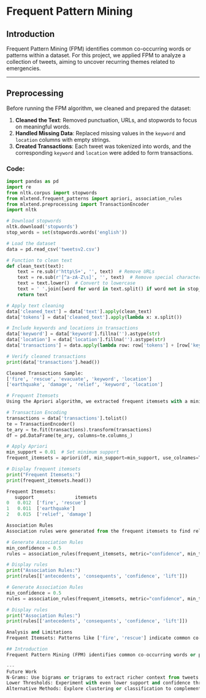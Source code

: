 # Frequent Pattern Mining

## Introduction
Frequent Pattern Mining (FPM) identifies common co-occurring words or patterns within a dataset. For this project, we applied FPM to analyze a collection of tweets, aiming to uncover recurring themes related to emergencies.

---

## Preprocessing
Before running the FPM algorithm, we cleaned and prepared the dataset:
1. **Cleaned the Text**: Removed punctuation, URLs, and stopwords to focus on meaningful words.
2. **Handled Missing Data**: Replaced missing values in the `keyword` and `location` columns with empty strings.
3. **Created Transactions**: Each tweet was tokenized into words, and the corresponding `keyword` and `location` were added to form transactions.

### Code:
```python
import pandas as pd
import re
from nltk.corpus import stopwords
from mlxtend.frequent_patterns import apriori, association_rules
from mlxtend.preprocessing import TransactionEncoder
import nltk

# Download stopwords
nltk.download('stopwords')
stop_words = set(stopwords.words('english'))

# Load the dataset
data = pd.read_csv('tweetsv2.csv')

# Function to clean text
def clean_text(text):
    text = re.sub(r'http\S+', '', text)  # Remove URLs
    text = re.sub(r'[^a-zA-Z\s]', '', text)  # Remove special characters
    text = text.lower()  # Convert to lowercase
    text = ' '.join([word for word in text.split() if word not in stop_words])  # Remove stopwords
    return text

# Apply text cleaning
data['cleaned_text'] = data['text'].apply(clean_text)
data['tokens'] = data['cleaned_text'].apply(lambda x: x.split())

# Include keywords and locations in transactions
data['keyword'] = data['keyword'].fillna('').astype(str)
data['location'] = data['location'].fillna('').astype(str)
data['transactions'] = data.apply(lambda row: row['tokens'] + [row['keyword'], row['location']], axis=1)

# Verify cleaned transactions
print(data['transactions'].head())

Cleaned Transactions Sample:
['fire', 'rescue', 'evacuate', 'keyword', 'location']
['earthquake', 'damage', 'relief', 'keyword', 'location']

# Frequent Itemsets
Using the Apriori algorithm, we extracted frequent itemsets with a minimum support of 1%. Frequent itemsets represent words or combinations of words that appear together in at least 1% of the transactions.

# Transaction Encoding
transactions = data['transactions'].tolist()
te = TransactionEncoder()
te_ary = te.fit(transactions).transform(transactions)
df = pd.DataFrame(te_ary, columns=te.columns_)

# Apply Apriori
min_support = 0.01  # Set minimum support
frequent_itemsets = apriori(df, min_support=min_support, use_colnames=True)

# Display frequent itemsets
print("Frequent Itemsets:")
print(frequent_itemsets.head())

Frequent Itemsets:
   support               itemsets
0   0.012  ['fire', 'rescue']
1   0.011  ['earthquake']
2   0.015  ['relief', 'damage']

Association Rules
Association rules were generated from the frequent itemsets to find relationships between co-occurring words. These rules show patterns where the presence of one word predicts another with high confidence.

# Generate Association Rules
min_confidence = 0.5
rules = association_rules(frequent_itemsets, metric="confidence", min_threshold=min_confidence)

# Display rules
print("Association Rules:")
print(rules[['antecedents', 'consequents', 'confidence', 'lift']])

# Generate Association Rules
min_confidence = 0.5
rules = association_rules(frequent_itemsets, metric="confidence", min_threshold=min_confidence)

# Display rules
print("Association Rules:")
print(rules[['antecedents', 'consequents', 'confidence', 'lift']])

Analysis and Limitations
Frequent Itemsets: Patterns like ['fire', 'rescue'] indicate common co-occurrences in emergency-related tweets.

## Introduction
Frequent Pattern Mining (FPM) identifies common co-occurring words or patterns within a dataset. For this project, we applied FPM to analyze a collection of tweets, aiming to uncover recurring themes related to emergencies.

---
Future Work
N-Grams: Use bigrams or trigrams to extract richer context from tweets.
Lower Thresholds: Experiment with even lower support and confidence thresholds to uncover less frequent patterns.
Alternative Methods: Explore clustering or classification to complement frequent pattern analysis.
